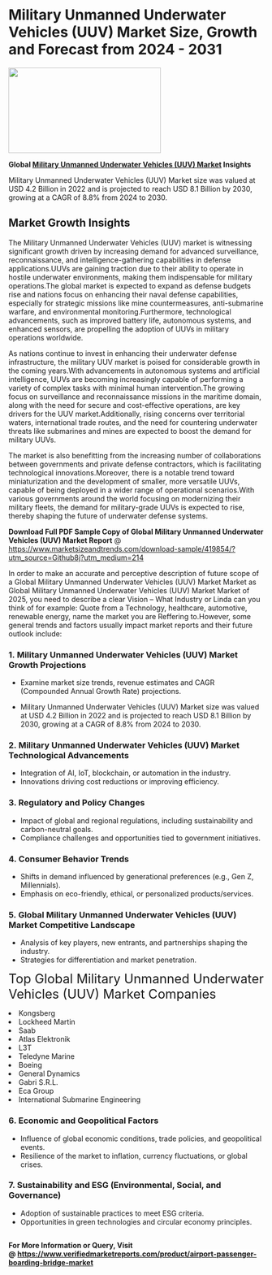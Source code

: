 <H1>Military Unmanned Underwater Vehicles (UUV) Market Size, Growth and Forecast from 2024 - 2031</H1><img class="aligncenter size-medium wp-image-584254" src="https://thirdeyenews.in/wp-content/uploads/2024/09/Global-Market-Research-300x168.jpeg" alt="" width="300" height="168" /><p><strong>Global&nbsp;<a href="https://www.marketsizeandtrends.com/download-sample/419854/?utm_source=Github8j?utm_medium=214">Military Unmanned Underwater Vehicles (UUV) Market</a> Insights</strong></p><p>Military Unmanned Underwater Vehicles (UUV) Market size was valued at USD 4.2 Billion in 2022 and is projected to reach USD 8.1 Billion by 2030, growing at a CAGR of 8.8% from 2024 to 2030.</p><p><h2>Market Growth Insights</h2> <p>The Military Unmanned Underwater Vehicles (UUV) market is witnessing significant growth driven by increasing demand for advanced surveillance, reconnaissance, and intelligence-gathering capabilities in defense applications.UUVs are gaining traction due to their ability to operate in hostile underwater environments, making them indispensable for military operations.The global market is expected to expand as defense budgets rise and nations focus on enhancing their naval defense capabilities, especially for strategic missions like mine countermeasures, anti-submarine warfare, and environmental monitoring.Furthermore, technological advancements, such as improved battery life, autonomous systems, and enhanced sensors, are propelling the adoption of UUVs in military operations worldwide.</p> <p>As nations continue to invest in enhancing their underwater defense infrastructure, the military UUV market is poised for considerable growth in the coming years.With advancements in autonomous systems and artificial intelligence, UUVs are becoming increasingly capable of performing a variety of complex tasks with minimal human intervention.The growing focus on surveillance and reconnaissance missions in the maritime domain, along with the need for secure and cost-effective operations, are key drivers for the UUV market.Additionally, rising concerns over territorial waters, international trade routes, and the need for countering underwater threats like submarines and mines are expected to boost the demand for military UUVs.</p> <p>The market is also benefitting from the increasing number of collaborations between governments and private defense contractors, which is facilitating technological innovations.Moreover, there is a notable trend toward miniaturization and the development of smaller, more versatile UUVs, capable of being deployed in a wider range of operational scenarios.With various governments around the world focusing on modernizing their military fleets, the demand for military-grade UUVs is expected to rise, thereby shaping the future of underwater defense systems.</p> <p><span class=""><strong>Download Full PDF Sample Copy of Global Military Unmanned Underwater Vehicles (UUV) Market Report</strong> @ <a href="https://www.marketsizeandtrends.com/download-sample/419854/?utm_source=Github8j?utm_medium=214" target="_blank">https://www.marketsizeandtrends.com/download-sample/419854/?utm_source=Github8j?utm_medium=214</a></span></p><p>In order to make an accurate and perceptive description of future scope of a Global&nbsp;Military Unmanned Underwater Vehicles (UUV) Market Market as Global&nbsp;Military Unmanned Underwater Vehicles (UUV) Market Market of 2025, you need to describe a clear Vision &ndash; What Industry or Linda can you think of for example: Quote from a Technology, healthcare, automotive, renewable energy, name the market you are Reffering to.However, some general trends and factors usually impact market reports and their future outlook include:</p><h3>1.&nbsp;<strong>Military Unmanned Underwater Vehicles (UUV) Market Growth Projections</strong></h3><ul><li>Examine market size trends, revenue estimates and CAGR (Compounded Annual Growth Rate) projections.</li><li><p>Military Unmanned Underwater Vehicles (UUV) Market size was valued at USD 4.2 Billion in 2022 and is projected to reach USD 8.1 Billion by 2030, growing at a CAGR of 8.8% from 2024 to 2030.</p></li></ul><h3>2.&nbsp;<strong>Military Unmanned Underwater Vehicles (UUV) Market Technological Advancements</strong></h3><ul><li>Integration of AI, IoT, blockchain, or automation in the industry.</li><li>Innovations driving cost reductions or improving efficiency.</li></ul><h3>3.&nbsp;<strong>Regulatory and Policy Changes</strong></h3><ul><li>Impact of global and regional regulations, including sustainability and carbon-neutral goals.</li><li>Compliance challenges and opportunities tied to government initiatives.</li></ul><h3>4.&nbsp;<strong>Consumer Behavior Trends</strong></h3><ul><li>Shifts in demand influenced by generational preferences (e.g., Gen Z, Millennials).</li><li>Emphasis on eco-friendly, ethical, or personalized products/services.</li></ul><h3>5.&nbsp;<strong>Global Military Unmanned Underwater Vehicles (UUV) Market Competitive Landscape</strong></h3><ul><li>Analysis of key players, new entrants, and partnerships shaping the industry.</li><li>Strategies for differentiation and market penetration.</li></ul><p data-pm-slice="1 1 []"><span style="color: inherit; font-family: inherit; font-size: 25px;">Top Global Military Unmanned Underwater Vehicles (UUV) Market Companies</span></p><div class="" data-test-id=""><p><li>Kongsberg</li><li> Lockheed Martin</li><li> Saab</li><li> Atlas Elektronik</li><li> L3T</li><li> Teledyne Marine</li><li> Boeing</li><li> General Dynamics</li><li> Gabri S.R.L.</li><li> Eca Group</li><li> International Submarine Engineering</li></p></div><h3>6.&nbsp;<strong>Economic and Geopolitical Factors</strong></h3><ul><li>Influence of global economic conditions, trade policies, and geopolitical events.</li><li>Resilience of the market to inflation, currency fluctuations, or global crises.</li></ul><h3>7.&nbsp;<strong>Sustainability and ESG (Environmental, Social, and Governance)</strong></h3><ul><li>Adoption of sustainable practices to meet ESG criteria.</li><li>Opportunities in green technologies and circular economy principles.</li></ul><h2><strong style="font-size: 14px;">For More Information or Query, Visit @&nbsp;</strong><a style="background-color: #ffffff; font-size: 14px;" href="https://www.marketsizeandtrends.com/report/military-unmanned-underwater-vehicles-uuv-market/" target="_blank">https://www.verifiedmarketreports.com/product/airport-passenger-boarding-bridge-market</a></h2>